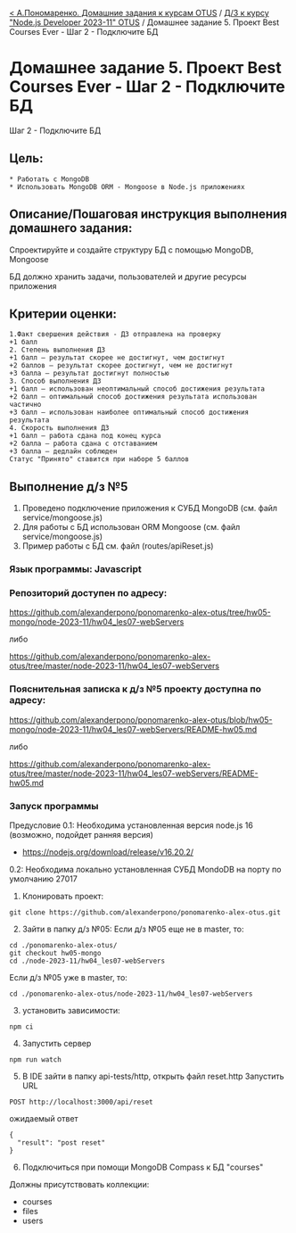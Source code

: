 [< А.Пономаренко. Домашние задания к курсам OTUS](../../README.md) / [Д/З к курсу "Node.js Developer 2023-11" OTUS](../README.md) / Домашнее задание 5.  Проект Best Courses Ever - Шаг 2 - Подключите БД
# Домашнее задание 5.  Проект Best Courses Ever - Шаг 2 - Подключите БД

Шаг 2 - Подключите БД
## Цель:
    * Работать с MongoDB
    * Использовать MongoDB ORM - Mongoose в Node.js приложениях



## Описание/Пошаговая инструкция выполнения домашнего задания:

Спроектируйте и создайте структуру БД с помощью MongoDB, Mongoose

БД должно хранить задачи, пользователей и другие ресурсы приложения

## Критерии оценки:

```
1.Факт свершения действия - ДЗ отправлена на проверку
+1 балл
2. Степень выполнения ДЗ
+1 балл – результат скорее не достигнут, чем достигнут
+2 баллов – результат скорее достигнут, чем не достигнут
+3 балла – результат достигнут полностью
3. Способ выполнения ДЗ
+1 балл – использован неоптимальный способ достижения результата
+2 балл – оптимальный способ достижения результата использован частично
+3 балл – использован наиболее оптимальный способ достижения результата
4. Скорость выполнения ДЗ
+1 балл – работа сдана под конец курса
+2 балла – работа сдана с отставанием
+3 балла – дедлайн соблюден
Статус "Принято" ставится при наборе 5 баллов
```

## Выполнение д/з №5
1. Проведено подключение приложения к СУБД MongoDB (см. файл service/mongoose.js)
2. Для работы с БД использован ORM Mongoose (см. файл service/mongoose.js)
3. Пример работы с БД см. файл (routes/apiReset.js)


### Язык программы: Javascript
### Репозиторий доступен по адресу:
https://github.com/alexanderpono/ponomarenko-alex-otus/tree/hw05-mongo/node-2023-11/hw04_les07-webServers

либо 

https://github.com/alexanderpono/ponomarenko-alex-otus/tree/master/node-2023-11/hw04_les07-webServers


### Пояснительная записка к д/з №5 проекту доступна по адресу:
https://github.com/alexanderpono/ponomarenko-alex-otus/blob/hw05-mongo/node-2023-11/hw04_les07-webServers/README-hw05.md

либо 

https://github.com/alexanderpono/ponomarenko-alex-otus/tree/master/node-2023-11/hw04_les07-webServers/README-hw05.md


### Запуск программы
Предусловие
0.1: Необходима установленная версия node.js 16 (возможно, подойдет ранняя версия)
- https://nodejs.org/download/release/v16.20.2/

0.2: Необходима локально установленная СУБД MondoDB на порту по умолчанию 27017


1. Клонировать проект: 
```
git clone https://github.com/alexanderpono/ponomarenko-alex-otus.git
```

2. Зайти в папку д/з №05: 
Если д/з №05 еще не в master, то:
```
cd ./ponomarenko-alex-otus/
git checkout hw05-mongo
cd ./node-2023-11/hw04_les07-webServers
```

Если д/з №05 уже в master, то:

```
cd ./ponomarenko-alex-otus/node-2023-11/hw04_les07-webServers
```
 

3. установить зависимости:  
```
npm ci
```

4. Запустить сервер
```
npm run watch
```

5. В IDE зайти в папку api-tests/http, открыть файл reset.http
Запустить URL
```
POST http://localhost:3000/api/reset

```

ожидаемый ответ

```
{
  "result": "post reset"
}
```

6. Подключиться при помощи MongoDB Compass к БД "courses"

Должны присутствовать коллекции:
* courses
* files
* users

